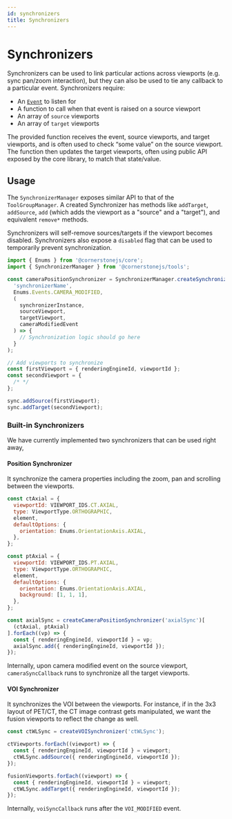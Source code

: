```yaml
---
id: synchronizers
title: Synchronizers
---
```


# Synchronizers

Synchronizers can be used to link particular actions across viewports (e.g. sync pan/zoom interaction), but they can also be used to tie any callback to a particular event. Synchronizers require:

- An [`Event`](/docs/api/core/namespaces/enums/enumerations/events) to listen for
- A function to call when that event is raised on a source viewport
- An array of `source` viewports
- An array of `target` viewports

The provided function receives the event, source viewports, and target viewports, and is often used to check “some value” on the source viewport. The function then updates the target viewports, often using public API exposed by the core library, to match that state/value.

## Usage

The `SynchronizerManager` exposes similar API to that of the `ToolGroupManager`. A
created Synchronizer has methods like `addTarget`, `addSource`, `add` (which adds
the viewport as a "source" and a "target"), and equivalent `remove*` methods.

Synchronizers will self-remove sources/targets if the viewport becomes disabled.
Synchronizers also expose a `disabled` flag that can be used to temporarily prevent
synchronization.

```js
import { Enums } from '@cornerstonejs/core';
import { SynchronizerManager } from '@cornerstonejs/tools';

const cameraPositionSynchronizer = SynchronizerManager.createSynchronizer(
  'synchronizerName',
  Enums.Events.CAMERA_MODIFIED,
  (
    synchronizerInstance,
    sourceViewport,
    targetViewport,
    cameraModifiedEvent
  ) => {
    // Synchronization logic should go here
  }
);

// Add viewports to synchronize
const firstViewport = { renderingEngineId, viewportId };
const secondViewport = {
  /* */
};

sync.addSource(firstViewport);
sync.addTarget(secondViewport);
```

### Built-in Synchronizers

We have currently implemented two synchronizers that can be used right away,

#### Position Synchronizer

It synchronize the camera properties including the zoom, pan and scrolling between the viewports.

```js
const ctAxial = {
  viewportId: VIEWPORT_IDS.CT.AXIAL,
  type: ViewportType.ORTHOGRAPHIC,
  element,
  defaultOptions: {
    orientation: Enums.OrientationAxis.AXIAL,
  },
};

const ptAxial = {
  viewportId: VIEWPORT_IDS.PT.AXIAL,
  type: ViewportType.ORTHOGRAPHIC,
  element,
  defaultOptions: {
    orientation: Enums.OrientationAxis.AXIAL,
    background: [1, 1, 1],
  },
};

const axialSync = createCameraPositionSynchronizer('axialSync')[
  (ctAxial, ptAxial)
].forEach((vp) => {
  const { renderingEngineId, viewportId } = vp;
  axialSync.add({ renderingEngineId, viewportId });
});
```

Internally, upon camera modified event on the source viewport, `cameraSyncCallback` runs to synchronize all the target viewports.

#### VOI Synchronizer

It synchronizes the VOI between the viewports. For instance, if in the 3x3 layout of PET/CT, the CT image contrast gets manipulated, we want the fusion viewports to reflect the change as well.

```js
const ctWLSync = createVOISynchronizer('ctWLSync');

ctViewports.forEach((viewport) => {
  const { renderingEngineId, viewportId } = viewport;
  ctWLSync.addSource({ renderingEngineId, viewportId });
});

fusionViewports.forEach((viewport) => {
  const { renderingEngineId, viewportId } = viewport;
  ctWLSync.addTarget({ renderingEngineId, viewportId });
});
```

Internally, `voiSyncCallback` runs after the `VOI_MODIFIED` event.
